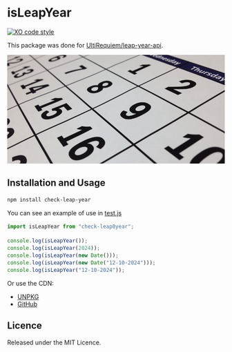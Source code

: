 # isLeapYear

[![XO code style](https://img.shields.io/badge/code_style-XO-5ed9c7.svg)](https://github.com/xojs/xo)

This package was done for
[UltiRequiem/leap-year-api](https://github.com/UltiRequiem/leap-year-api).

![Cover](./assets/cover.jpg)

## Installation and Usage

```bash
npm install check-leap-year
```

You can see an example of use in [test.js](./test.js)

```javascript
import isLeapYear from "check-leap0year";

console.log(isLeapYear());
console.log(isLeapYear(2024));
console.log(isLeapYear(new Date()));
console.log(isLeapYear(new Date("12-10-2024")));
console.log(isLeapYear("12-10-2024"));
```

Or use the CDN:

- [UNPKG](https://unpkg.com/check-leap-year/index.js)
- [GitHub](https://raw.githubusercontent.com/UltiRequiem/check-leap-year/main/index.js)

## Licence

Released under the MIT Licence.
